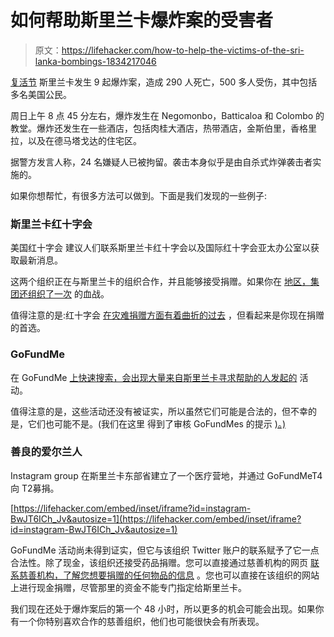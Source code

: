 # 如何帮助斯里兰卡爆炸案的受害者

> 原文：<https://lifehacker.com/how-to-help-the-victims-of-the-sri-lanka-bombings-1834217046>

[复活节](https://www.cnn.com/2019/04/22/asia/sri-lanka-investigation-easter-attacks/index.html) 斯里兰卡发生 9 起爆炸案，造成 290 人死亡，500 多人受伤，其中包括多名美国公民。



周日上午 8 点 45 分左右，爆炸发生在 Negomonbo，Batticaloa 和 Colombo 的教堂。爆炸还发生在一些酒店，包括肉桂大酒店，热带酒店，金斯伯里，香格里拉，以及在德马塔戈达的住宅区。

据警方发言人称，24 名嫌疑人已被拘留。袭击本身似乎是由自杀式炸弹袭击者实施的。

如果你想帮忙，有很多方法可以做到。下面是我们发现的一些例子:

### 斯里兰卡红十字会

美国红十字会 建议人们联系斯里兰卡红十字会以及国际红十字会亚太办公室以获取最新消息。

这两个组织正在与斯里兰卡的组织合作，并且能够接受捐赠。如果你在 [地区，集团还组织了一次](https://twitter.com/SLRedCross/status/1120168847422570496) 的血战。

值得注意的是:红十字会 [在灾难捐赠方面有着曲折的过去](https://slate.com/business/2017/08/dont-give-money-to-the-red-cross-we-need-a-new-way.html) ，但看起来是你现在捐赠 的首选。

### GoFundMe

在 GoFundMe [上快速搜索，会出现大量来自斯里兰卡寻求帮助的人发起的](https://www.gofundme.com/mvc.php?route=homepage_norma/search&term=sri%20lanka) 活动。

值得注意的是，这些活动还没有被证实，所以虽然它们可能是合法的，但不幸的是，它们也可能不是。(我们在这里 得到了审核 GoFundMes 的提示 [)。)](https://lifehacker.com/four-tips-for-spotting-fake-gofundme-campaigns-1794432378) 

### 善良的爱尔兰人

Instagram group 在斯里兰卡东部省建立了一个医疗营地，并通过 GoFundMeT4向 T2募捐。

 [https://lifehacker.com/embed/inset/iframe?id=instagram-BwJT6ICh_Jv&autosize=1](https://lifehacker.com/embed/inset/iframe?id=instagram-BwJT6ICh_Jv&autosize=1) 

GoFundMe 活动尚未得到证实，但它与该组织 Twitter 账户的联系赋予了它一点合法性。除了现金，该组织还接受药品捐赠。您可以直接通过慈善机构的网页 [联系慈善机构，了解您想要捐赠的任何物品的信息](https://www.kindheartedlankans.com/contact) 。您也可以直接在该组织的网站上进行现金捐赠，尽管那里的资金不能专门指定给斯里兰卡。

我们现在还处于爆炸案后的第一个 48 小时，所以更多的机会可能会出现。如果你有一个你特别喜欢合作的慈善组织，他们也可能很快会有所表现。
